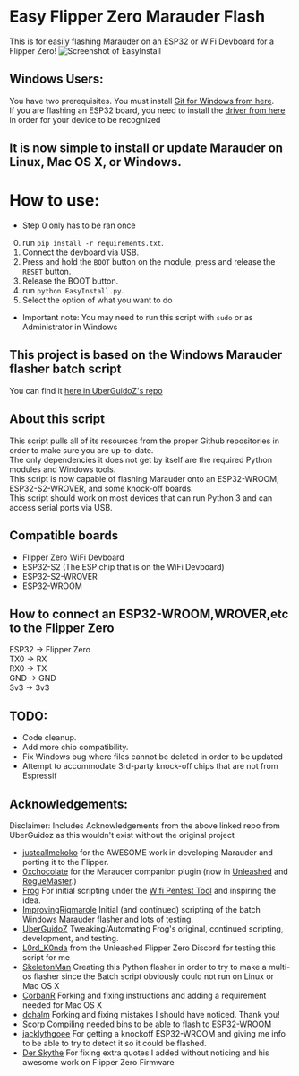 # Easy Flipper Zero Marauder Flash
This is for easily flashing Marauder on an ESP32 or WiFi Devboard for a Flipper Zero!
![Screenshot of EasyInstall](https://raw.githubusercontent.com/SkeletonMan03/FZEasyMarauderFlash/main/EasyInstall_Screenshot.png)

## Windows Users:
You have two prerequisites. 
You must install [Git for Windows from here](https://gitforwindows.org/).  
If you are flashing an ESP32 board, you need to install the [driver from here](https://www.silabs.com/developers/usb-to-uart-bridge-vcp-drivers?tab=downloads) in order for your device to be recognized

## It is now simple to install or update Marauder on Linux, Mac OS X, or Windows.
# How to use: 
* Step 0 only has to be ran once
0) run `pip install -r requirements.txt`. 
1) Connect the devboard via USB.
2) Press and hold the `BOOT` button on the module, press and release the `RESET` button.
3) Release the BOOT button. 
5) run `python EasyInstall.py`. 
6) Select the option of what you want to do

* Important note: You may need to run this script with `sudo` or as Administrator in Windows   

## This project is based on the Windows Marauder flasher batch script

You can find it [here in UberGuidoZ's repo](https://github.com/UberGuidoZ/Flipper/blob/main/Wifi_DevBoard/FZ_Marauder_Flasher)

## About this script
This script pulls all of its resources from the proper Github repositories in order to make sure you are up-to-date.  
The only dependencies it does not get by itself are the required Python modules and Windows tools.  
This script is now capable of flashing Marauder onto an ESP32-WROOM, ESP32-S2-WROVER, and some knock-off boards.  
This script should work on most devices that can run Python 3 and can access serial ports via USB.  

## Compatible boards
* Flipper Zero WiFi Devboard  
* ESP32-S2 (The ESP chip that is on the WiFi Devboard)  
* ESP32-S2-WROVER
* ESP32-WROOM  

## How to connect an ESP32-WROOM,WROVER,etc to the Flipper Zero
ESP32 -> Flipper Zero  
TX0 -> RX  
RX0 -> TX  
GND -> GND  
3v3 -> 3v3  

## TODO:
* Code cleanup.  
* Add more chip compatibility.
* Fix Windows bug where files cannot be deleted in order to be updated
* Attempt to accommodate 3rd-party knock-off chips that are not from Espressif

## Acknowledgements:
Disclaimer: Includes Acknowledgements from the above linked repo from UberGuidoz as this wouldn't exist without the original project
* [justcallmekoko](https://github.com/justcallmekoko/ESP32Marauder) for the AWESOME work in developing Marauder and porting it to the Flipper.
* [0xchocolate](https://github.com/0xchocolate) for the Marauder companion plugin (now in [Unleashed](https://github.com/Eng1n33r/flipperzero-firmware) and [RogueMaster](https://github.com/RogueMaster/flipperzero-firmware-wPlugins).)
* [Frog](https://github.com/FroggMaster) For initial scripting under the [Wifi Pentest Tool](https://github.com/FroggMaster/ESP32-Wi-Fi-Penetration-Tool) and inspiring the idea.<br>
* [ImprovingRigmarole](https://github.com/Improving-Rigmarole) Initial (and continued) scripting of the batch Windows Marauder flasher and lots of  testing.<br>
* [UberGuidoZ](https://github.com/UberGuidoZ) Tweaking/Automating Frog's original, continued scripting, development, and testing.
* [L0rd_K0nda](https://github.com/L0rdK0nda) from the Unleashed Flipper Zero Discord for testing this script for me
* [SkeletonMan](https://github.com/SkeletonMan03) Creating this Python flasher in order to try to make a multi-os flasher since the Batch script obviously could not run on Linux or Mac OS X
* [CorbanR](https://github.com/CorbanR) Forking and fixing instructions and adding a requirement needed for Mac OS X
* [dchalm](https://github.com/dchalm) Forking and fixing mistakes I should have noticed. Thank you!
* [Scorp](https://github.com/scorpion44/FZEasyMarauderFlash_ScorpBins) Compiling needed bins to be able to flash to ESP32-WROOM
* [jacklythgoee](https://github.com/jacklythgoee) For getting a knockoff ESP32-WROOM and giving me info to be able to try to detect it so it could be flashed. 
* [Der Skythe](https://github.com/derskythe) For fixing extra quotes I added without noticing and his awesome work on Flipper Zero Firmware
